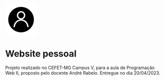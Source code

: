 <img src="https://github.com/Thasxzoo/Personal-website/blob/main/img/favicon.png?raw=true" width="100px" height="100px"><h1>Website pessoal</h1>

Projeto realizado no CEFET-MG Campus V, para a aula de Programação Web II, proposto pelo docente André Rabelo.
Entregue no dia 20/04/2023.
